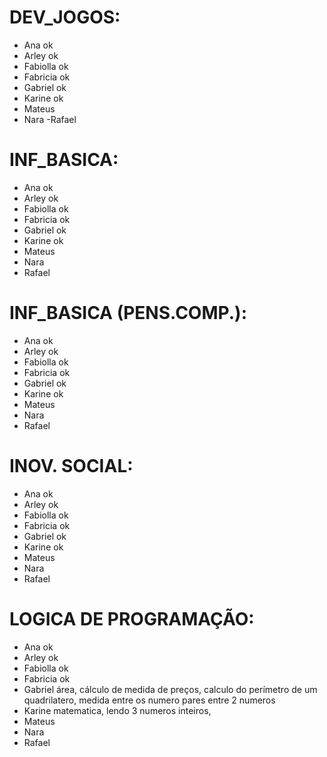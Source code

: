 # DEV_JOGOS:
- Ana ok
- Arley ok
- Fabiolla ok
- Fabricia ok
- Gabriel ok
- Karine ok
- Mateus
- Nara
-Rafael
# INF_BASICA:
- Ana ok
- Arley ok
- Fabiolla ok
- Fabricia ok
- Gabriel ok
- Karine ok
- Mateus
- Nara
- Rafael
# INF_BASICA (PENS.COMP.):
- Ana ok
- Arley  ok
- Fabiolla ok
- Fabricia ok
- Gabriel ok
- Karine ok
- Mateus
- Nara
- Rafael
# INOV. SOCIAL:
- Ana ok
- Arley ok
- Fabiolla ok
- Fabricia ok
- Gabriel ok
- Karine ok
- Mateus
- Nara
- Rafael
# LOGICA DE PROGRAMAÇÃO:
- Ana ok
- Arley ok
- Fabiolla ok
- Fabricia ok
- Gabriel área, cálculo de medida de preços, calculo do perímetro de um quadrilatero, medida entre os numero pares entre 2 numeros
- Karine matematica, lendo 3 numeros inteiros, 
- Mateus
- Nara
- Rafael